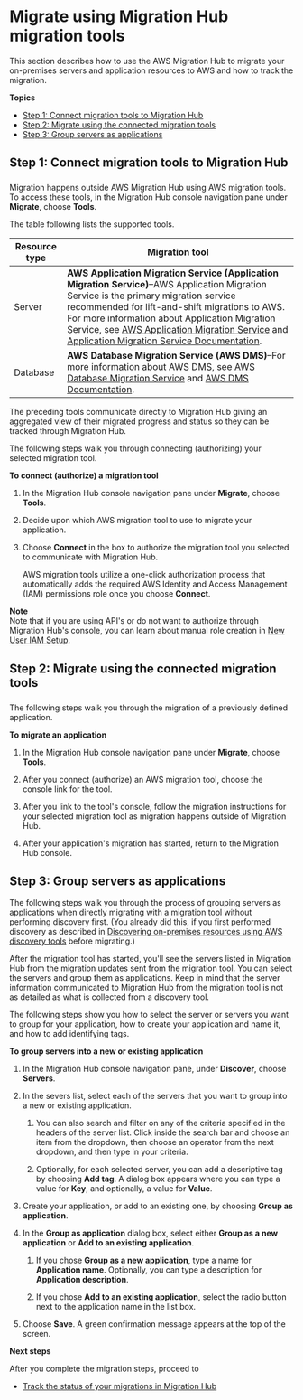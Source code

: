 # Migrate using Migration Hub migration tools<a name="migrate-wt-migrate"></a>

This section describes how to use the AWS Migration Hub to migrate your on\-premises servers and application resources to AWS and how to track the migration\.

**Topics**
+ [Step 1: Connect migration tools to Migration Hub](#migrate-wt-auth-migrate-tools)
+ [Step 2: Migrate using the connected migration tools](#migrate-wt-migrate-using-tools)
+ [Step 3: Group servers as applications](#migrate-wt-group-as-applications)

## Step 1: Connect migration tools to Migration Hub<a name="migrate-wt-auth-migrate-tools"></a>

### <a name="migrate-step-1"></a>

Migration happens outside AWS Migration Hub using AWS migration tools\. To access these tools, in the Migration Hub console navigation pane under **Migrate**, choose **Tools**\.

The table following lists the supported tools\.


| Resource type | Migration tool | 
| --- | --- | 
|  Server  |  **AWS Application Migration Service \(Application Migration Service\)**–AWS Application Migration Service is the primary migration service recommended for lift\-and\-shift migrations to AWS\. For more information about Application Migration Service, see [AWS Application Migration Service](http://aws.amazon.com/application-migration-service/) and [Application Migration Service Documentation](https://docs.aws.amazon.com/mgn/index.html )\.   | 
| Database |  **AWS Database Migration Service \(AWS DMS\)**–For more information about AWS DMS, see [AWS Database Migration Service](http://aws.amazon.com/dms/) and [AWS DMS Documentation](https://docs.aws.amazon.com/dms/index.html)\.  | 

The preceding tools communicate directly to Migration Hub giving an aggregated view of their migrated progress and status so they can be tracked through Migration Hub\.

The following steps walk you through connecting \(authorizing\) your selected migration tool\.

**To connect \(authorize\) a migration tool**

1. In the Migration Hub console navigation pane under **Migrate**, choose **Tools**\.

1. Decide upon which AWS migration tool to use to migrate your application\.

1. Choose **Connect** in the box to authorize the migration tool you selected to communicate with Migration Hub\. 

   AWS migration tools utilize a one\-click authorization process that automatically adds the required AWS Identity and Access Management \(IAM\) permissions role once you choose **Connect**\.

**Note**  
Note that if you are using API's or do not want to authorize through Migration Hub's console, you can learn about manual role creation in [New User IAM Setup](new-customer-setup.md)\.

## Step 2: Migrate using the connected migration tools<a name="migrate-wt-migrate-using-tools"></a>

### <a name="migrate-step-2"></a>

The following steps walk you through the migration of a previously defined application\.

**To migrate an application**

1. In the Migration Hub console navigation pane under **Migrate**, choose **Tools**\.

1. After you connect \(authorize\) an AWS migration tool, choose the console link for the tool\.

1. After you link to the tool's console, follow the migration instructions for your selected migration tool as migration happens outside of Migration Hub\.

1. After your application's migration has started, return to the Migration Hub console\.

## Step 3: Group servers as applications<a name="migrate-wt-group-as-applications"></a>

The following steps walk you through the process of grouping servers as applications when directly migrating with a migration tool without performing discovery first\. \(You already did this, if you first performed discovery as described in [Discovering on\-premises resources using AWS discovery tools](gs-new-user-discovery.md) before migrating\.\)

After the migration tool has started, you'll see the servers listed in Migration Hub from the migration updates sent from the migration tool\. You can select the servers and group them as applications\. Keep in mind that the server information communicated to Migration Hub from the migration tool is not as detailed as what is collected from a discovery tool\.

The following steps show you how to select the server or servers you want to group for your application, how to create your application and name it, and how to add identifying tags\.

**To group servers into a new or existing application**

1. In the Migration Hub console navigation pane, under **Discover**, choose **Servers**\.

1. In the severs list, select each of the servers that you want to group into a new or existing application\.

   1. You can also search and filter on any of the criteria specified in the headers of the server list\. Click inside the search bar and choose an item from the dropdown, then choose an operator from the next dropdown, and then type in your criteria\.

   1. Optionally, for each selected server, you can add a descriptive tag by choosing **Add tag**\. A dialog box appears where you can type a value for **Key**, and optionally, a value for **Value**\.

1. Create your application, or add to an existing one, by choosing **Group as application**\.

1. In the **Group as application** dialog box, select either **Group as a new application** or **Add to an existing application**\.

   1. If you chose **Group as a new application**, type a name for **Application name**\. Optionally, you can type a description for **Application description**\.

   1. If you chose **Add to an existing application**, select the radio button next to the application name in the list box\.

1. Choose **Save**\. A green confirmation message appears at the top of the screen\.

**Next steps**

After you complete the migration steps, proceed to
+ [Track the status of your migrations in Migration Hub](migrate-wt-track.md)